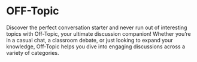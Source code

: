 # OFF-Topic
Discover the perfect conversation starter and never run out of interesting topics with Off-Topic, your ultimate discussion companion! Whether you’re in a casual chat, a classroom debate, or just looking to expand your knowledge, Off-Topic helps you dive into engaging discussions across a variety of categories.
